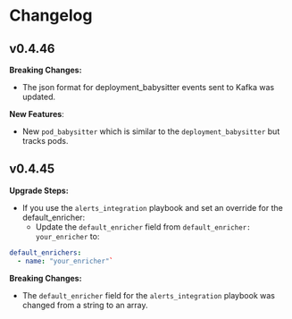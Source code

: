 # Changelog

## v0.4.46
**Breaking Changes:**
- The json format for deployment_babysitter events sent to Kafka was updated.

**New Features**:
- New `pod_babysitter` which is similar to the `deployment_babysitter` but tracks pods.

## v0.4.45
**Upgrade Steps:**
- If you use the `alerts_integration` playbook and set an override for the default_enricher:
  - Update the `default_enricher` field from `default_enricher: your_enricher` to:
    
```yaml
default_enrichers:
  - name: "your_enricher"`
```

**Breaking Changes:**
- The `default_enricher` field for the `alerts_integration` playbook was changed from a string to an array.
